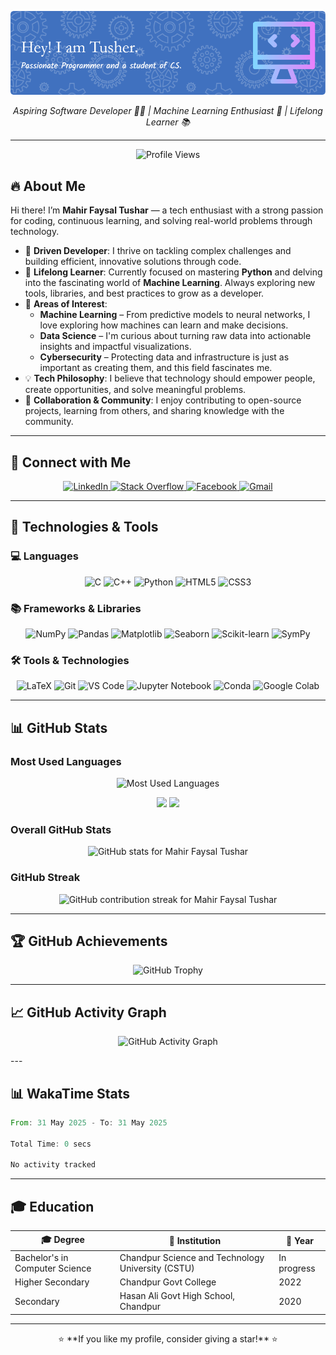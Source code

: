 ![Header](./github-header-image%20(2).png)

<p align="center">
  <em> Aspiring Software Developer 👨‍💻 | Machine Learning Enthusiast 🤖 | Lifelong Learner 📚 </em>
</p>

---
<p align="center">
  <img src="https://komarev.com/ghpvc/?username=m-f-tushar&label=Profile%20views&color=ff69b4&style=for-the-badge&rounded=true" alt="Profile Views" />
</p>

## 🔥 About Me

Hi there! I’m **Mahir Faysal Tushar** — a tech enthusiast with a strong passion for coding, continuous learning, and solving real-world problems through technology.

- 🎯 **Driven Developer**: I thrive on tackling complex challenges and building efficient, innovative solutions through code.  
- 🌱 **Lifelong Learner**: Currently focused on mastering **Python** and delving into the fascinating world of **Machine Learning**. Always exploring new tools, libraries, and best practices to grow as a developer.  
- 🎁 **Areas of Interest**:
  - **Machine Learning** – From predictive models to neural networks, I love exploring how machines can learn and make decisions.
  - **Data Science** – I'm curious about turning raw data into actionable insights and impactful visualizations.
  - **Cybersecurity** – Protecting data and infrastructure is just as important as creating them, and this field fascinates me.  
- 💡 **Tech Philosophy**: I believe that technology should empower people, create opportunities, and solve meaningful problems.  
- 🤝 **Collaboration & Community**: I enjoy contributing to open-source projects, learning from others, and sharing knowledge with the community.  

---
## 💬 Connect with Me

<p align="center">
  <a href="https://www.linkedin.com/in/mahir-faysal-tusher" target="_blank" rel="noopener noreferrer">
    <img src="https://img.icons8.com/color/48/000000/linkedin.png" alt="LinkedIn" width="50" height="50" />
  </a>
  <a href="https://stackoverflow.com/users/YOUR-ID" target="_blank" rel="noopener noreferrer">
    <img src="https://img.icons8.com/color/48/000000/stackoverflow.png" alt="Stack Overflow" width="50" height="50" />
  </a>
  <a href="https://www.facebook.com/mahir.faysal.tushar.2025/" target="_blank" rel="noopener noreferrer">
    <img src="https://img.icons8.com/color/48/000000/facebook.png" alt="Facebook" width="50" height="50" />
  </a>
  <a href="mailto:mahirfaysaltushar@gmail.com" target="_blank" rel="noopener noreferrer">
    <img src="https://img.icons8.com/color/48/000000/gmail--v1.png" alt="Gmail" width="50" height="50" />
  </a>
</p>


---

## 🧰 Technologies & Tools

### 💻 Languages
<p align="center">
  <img src="https://img.icons8.com/color/48/000000/c-programming.png" alt="C" width="50" height="50" />
  <img src="https://upload.wikimedia.org/wikipedia/commons/1/18/ISO_C%2B%2B_Logo.svg" alt="C++" width="50" height="50" />
  <img src="https://img.icons8.com/color/48/000000/python--v1.png" alt="Python" width="50" height="50" />
  <img src="https://img.icons8.com/color/48/000000/html-5.png" alt="HTML5" width="50" height="50" />
  <img src="https://img.icons8.com/color/48/000000/css3.png" alt="CSS3" width="50" height="50" />
</p>

### 📚 Frameworks & Libraries
<p align="center">
  <!-- <img src="https://img.icons8.com/color/48/000000/tensorflow.png" alt="TensorFlow" width="50" height="50" /> -->
  <img src="https://img.icons8.com/color/48/000000/numpy.png" alt="NumPy" width="50" height="50" />
  <img src="https://img.icons8.com/color/48/000000/pandas.png" alt="Pandas" width="50" height="50" />
  <img src="https://upload.wikimedia.org/wikipedia/commons/thumb/8/84/Matplotlib_icon.svg/120px-Matplotlib_icon.svg.png" alt="Matplotlib" width="50" height="50" />
  <img src="https://user-images.githubusercontent.com/315810/92159303-30d41100-edfb-11ea-8107-1c5352202571.png" alt="Seaborn" width="70" height="50" />
  <img src="https://upload.wikimedia.org/wikipedia/commons/0/05/Scikit_learn_logo_small.svg" alt="Scikit-learn" width="60" height="50" />
  <img src="https://upload.wikimedia.org/wikipedia/commons/5/54/Sympy_logo.svg" alt="SymPy" width="50" height="50" />
</p>

### 🛠 Tools & Technologies
<p align="center">
  <img src="https://upload.wikimedia.org/wikipedia/commons/thumb/9/92/LaTeX_logo.svg/256px-LaTeX_logo.svg.png" alt="LaTeX" width="50" height="50" />
  <img src="https://img.icons8.com/color/48/000000/git.png" alt="Git" width="50" height="50" />
  <img src="https://img.icons8.com/color/48/000000/visual-studio-code-2019.png" alt="VS Code" width="50" height="50" />
  <img src="https://upload.wikimedia.org/wikipedia/commons/3/38/Jupyter_logo.svg" alt="Jupyter Notebook" width="50" height="50" />
  <img src="https://cdn.jsdelivr.net/gh/devicons/devicon/icons/anaconda/anaconda-original.svg" alt="Conda" width="50" height="50" />
  <img src="https://colab.research.google.com/img/colab_favicon_256px.png" alt="Google Colab" width="50" height="50" />
</p>

---

## 📊 GitHub Stats

### Most Used Languages
<p align="center">
  <img src="https://github-readme-stats.vercel.app/api/top-langs/?username=m-f-tushar&layout=compact&theme=radical&border_radius=15" alt="Most Used Languages" />
</p>
<p align="center">
  <img src="https://github-profile-summary-cards.vercel.app/api/cards/repos-per-language?username=m-f-tushar&theme=radical" />
  <img src="https://github-profile-summary-cards.vercel.app/api/cards/most-commit-language?username=m-f-tushar&theme=radical" />
</p>

### Overall GitHub Stats
<p align="center">
  <img src="https://github-readme-stats.vercel.app/api?username=m-f-tushar&show_icons=true&theme=radical&border_radius=15&count_private=true" alt="GitHub stats for Mahir Faysal Tushar" />
</p>

### GitHub Streak
<p align="center">
  <img src="https://github-readme-streak-stats.herokuapp.com/?user=m-f-tushar&theme=radical&border_radius=15" alt="GitHub contribution streak for Mahir Faysal Tushar" />
</p>

---

## 🏆 GitHub Achievements
<p align="center">
  <img src="https://github-profile-trophy.vercel.app/?username=m-f-tushar&theme=onedark&margin-w=20&border_radius=15" alt="GitHub Trophy" />
</p>

---

## 📈 GitHub Activity Graph
<p align="center">
  <img src="https://github-readme-activity-graph.vercel.app/graph?username=m-f-tushar&theme=github-dark&border_radius=15" alt="GitHub Activity Graph" />
</p>
---

## 📊 WakaTime Stats

<!--START_SECTION:waka-->

```rust
From: 31 May 2025 - To: 31 May 2025

Total Time: 0 secs

No activity tracked
```

<!--END_SECTION:waka-->

---

## 🎓 Education
| 🎓 Degree | 🏫 Institution | 📅 Year |
|-----------|---------------------------------|--------------|
| Bachelor's in Computer Science | Chandpur Science and Technology University (CSTU) | In progress |
| Higher Secondary | Chandpur Govt College | 2022 |
| Secondary | Hasan Ali Govt High School, Chandpur | 2020 |

---

<p align="center">
  ⭐ **If you like my profile, consider giving a star!** ⭐
</p>
